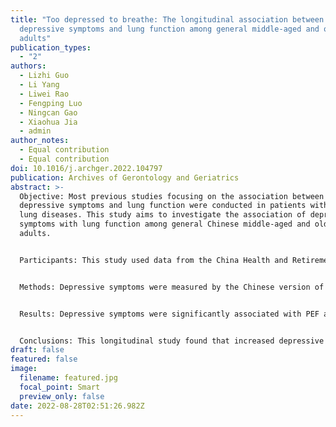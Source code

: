 ```yaml
---
title: "Too depressed to breathe: The longitudinal association between
  depressive symptoms and lung function among general middle-aged and older
  adults"
publication_types:
  - "2"
authors:
  - Lizhi Guo
  - Li Yang
  - Liwei Rao
  - Fengping Luo
  - Ningcan Gao
  - Xiaohua Jia
  - admin
author_notes:
  - Equal contribution
  - Equal contribution
doi: 10.1016/j.archger.2022.104797
publication: Archives of Gerontology and Geriatrics
abstract: >-
  Objective: Most previous studies focusing on the association between
  depressive symptoms and lung function were conducted in patients with chronic
  lung diseases. This study aims to investigate the association of depressive
  symptoms with lung function among general Chinese middle-aged and older
  adults.


  Participants: This study used data from the China Health and Retirement Longitudinal Study (CHARLS). Analyses were conducted with data from three waves (2011, 2013, and 2015) and restricted to those respondents aged 45 and older. Finally, 9,487 individuals [mean age (SD)=58.47 (9.19); female, 53.1%] were included in analysis. 


  Methods: Depressive symptoms were measured by the Chinese version of 10-item Center for Epidemiological Studies Depression Scale (CESD-10). Lung function was assessed by peak expiratory flow (PEF). Two-level linear mixed growth models were used to evaluate the longitudinal association between depressive symptoms and PEF. 


  Results: Depressive symptoms were significantly associated with PEF among general middle-aged and older adults (b=−1.85, p<0.001) after adjusting for multiple confounding factors. A significant interaction between depressive symptoms and gender was found (b=1.29, p<0.001). The association between depressive symptoms and PEF was greater for men (b=−2.36, p<0.001) than for women (b=−1.46, p<0.001).


  Conclusions: This longitudinal study found that increased depressive symptoms were associated with reduced PEF in middle-aged and older adults in China. Compared with women, men with a higher level of depressive symptoms experienced a greater decrement in PEF. Our findings suggest that it is possible to reduce the effects of PEF by improving psychological health among general middle-aged and older populations.
draft: false
featured: false
image:
  filename: featured.jpg
  focal_point: Smart
  preview_only: false
date: 2022-08-28T02:51:26.982Z
---
```

